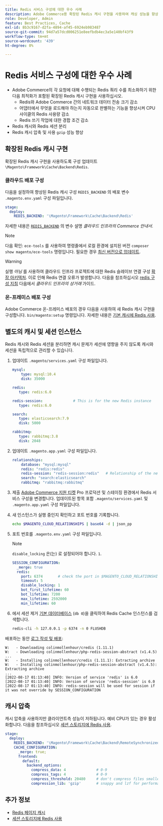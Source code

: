 ```yaml
---
title: Redis 서비스 구성에 대한 우수 사례
description: Adobe Commerce용 확장된 Redis 캐시 구현을 사용하여 캐싱 성능을 향상시키는 방법에 대해 알아봅니다.
role: Developer, Admin
feature: Best Practices, Cache
exl-id: 8b3c9167-d2fa-4894-af45-6924eb983487
source-git-commit: 94d7a57dcd006251e8eefbdb4ec3a5e140bf43f9
workflow-type: tm+mt
source-wordcount: '439'
ht-degree: 0%

---
```


# Redis 서비스 구성에 대한 우수 사례

- Adobe Commerce의 각 요청에 대해 수행되는 Redis 쿼리 수를 최소화하기 위한 다음 최적화가 포함된 확장된 Redis 캐시 구현을 사용하십시오.
   - Redis와 Adobe Commerce 간의 네트워크 데이터 전송 크기 감소
   - 어댑터에서 무엇을 로드해야 하는지 자동으로 판별하는 기능을 향상시켜 CPU 사이클의 Redis 사용량 감소
   - Redis 쓰기 작업에 대한 경합 조건 감소
- Redis 캐시와 Redis 세션 분리
- Redis 캐시 압축 및 사용 `gzip` 성능 향상

## 확장된 Redis 캐시 구현

확장된 Redis 캐시 구현을 사용하도록 구성 업데이트 `\Magento\Framework\Cache\Backend\Redis`.

### 클라우드 배포 구성

다음을 설정하여 향상된 Redis 캐시 구성 `REDIS_BACKEND` 의 배포 변수 `.magento.env.yaml` 구성 파일입니다.

```yaml
stage:
  deploy:
    REDIS_BACKEND: '\Magento\Framework\Cache\Backend\Redis'
```

자세한 내용은 [`REDIS_BACKEND`](https://experienceleague.adobe.com/docs/commerce-cloud-service/user-guide/configure/env/stage/variables-deploy.html#redis_backend) 의 변수 설명 _클라우드 인프라의 Commerce 안내서_.

>[!NOTE]
>
> 다음 확인: `ece-tools` 를 사용하여 명령줄에서 로컬 환경에 설치된 버전 `composer show magento/ece-tools` 명령입니다. 필요한 경우 [최신 버전으로 업데이트](https://experienceleague.adobe.com/docs/commerce-cloud-service/user-guide/dev-tools/ece-tools/update-package.html).

>[!WARNING]
>
>실행 _아님_ 를 사용하여 클라우드 인프라 프로젝트에 대한 Redis 슬레이브 연결 구성 [확장 아키텍처](https://experienceleague.adobe.com/docs/commerce-cloud-service/user-guide/architecture/scaled-architecture.html). 이로 인해 Redis 연결 오류가 발생합니다. 다음을 참조하십시오 [redis 구성 지침](https://experienceleague.adobe.com/docs/commerce-cloud-service/user-guide/configure/env/stage/variables-deploy.html#redis_use_slave_connection) 다음에서 _클라우드 인프라의 상거래_ 가이드.

### 온-프레미스 배포 구성

Adobe Commerce 온-프레미스 배포의 경우 다음을 사용하여 새 Redis 캐시 구현을 구성합니다. `bin/magento:setup` 명령입니다. 자세한 내용은 [기본 캐시에 Redis 사용](../../../configuration/cache/redis-pg-cache.md#configure-redis-page-caching).

## 별도의 캐시 및 세션 인스턴스

Redis 캐시와 Redis 세션을 분리하면 캐시 문제가 세션에 영향을 주지 않도록 캐시와 세션을 독립적으로 관리할 수 있습니다.

1. 업데이트 `.magento/services.yaml` 구성 파일입니다.

   ```yaml
   mysql:
       type: mysql:10.4
       disk: 35000
   
   redis:
      type: redis:6.0
   
   redis-session:              # This is for the new Redis instance
      type: redis:6.0
   
   search:
      type: elasticsearch:7.9
      disk: 5000
   
   rabbitmq:
      type: rabbitmq:3.8
      disk: 2048
   ```

1. 업데이트 `.magento.app.yaml` 구성 파일입니다.

   ```yaml
   relationships:
       database: "mysql:mysql"
       redis: "redis:redis"
       redis-session: "redis-session:redis"   # Relationship of the new Redis instance
       search: "search:elasticsearch"
       rabbitmq: "rabbitmq:rabbitmq"
   ```

1. 제출 [Adobe Commerce 지원 티켓](https://experienceleague.adobe.com/docs/commerce-knowledge-base/kb/help-center-guide/magento-help-center-user-guide.html#submit-ticket) Pro 프로덕션 및 스테이징 환경에서 Redis 서비스 구성을 변경합니다. 업데이트된 항목 포함 `.magento/services.yaml` 및 `.magento.app.yaml` 구성 파일입니다.

1. 새 인스턴스가 실행 중인지 확인하고 포트 번호를 기록합니다.

   ```bash
   echo $MAGENTO_CLOUD_RELATIONSHIPS | base64 -d | json_pp
   ```

1. 포트 번호를 `.magento.env.yaml` 구성 파일입니다.

   >[!NOTE]
   >`disable_locking` 은(는) 로 설정되어야 합니다. `1`.
   >   

   ```yaml
   SESSION_CONFIGURATION:
     _merge: true
     redis:
       port: 6374       # check the port in $MAGENTO_CLOUD_RELATIONSHIPS
       timeout: 5
       disable_locking: 1
       bot_first_lifetime: 60
       bot_lifetime: 7200
       max_lifetime: 2592000
       min_lifetime: 60
   ```

1. 에서 세션 제거 [기본 데이터베이스](../../../configuration/cache/redis-pg-cache.md) (`db 0`)을 클릭하여 Redis Cache 인스턴스를 검색합니다.

   ```bash
   redis-cli -h 127.0.0.1 -p 6374 -n 0 FLUSHDB
   ```

배포하는 동안 [로그 작성 및 배포](https://experienceleague.adobe.com/docs/commerce-cloud-service/user-guide/develop/test/log-locations.html#build-and-deploy-logs):

```terminal
W:   - Downloading colinmollenhour/credis (1.11.1)
W:   - Downloading colinmollenhour/php-redis-session-abstract (v1.4.5)
...
W:   - Installing colinmollenhour/credis (1.11.1): Extracting archive
W:   - Installing colinmollenhour/php-redis-session-abstract (v1.4.5): Extracting archive
...
[2022-08-17 01:13:40] INFO: Version of service 'redis' is 6.0
[2022-08-17 01:13:40] INFO: Version of service 'redis-session' is 6.0
[2022-08-17 01:13:40] INFO: redis-session will be used for session if it was not override by SESSION_CONFIGURATION
```

## 캐시 압축

캐시 압축을 사용하지만 클라이언트측 성능이 저하됩니다. 예비 CPU가 있는 경우 활성화합니다. 다음을 참조하십시오 [세션 스토리지에 Redis 사용](../../../configuration/cache/redis-session.md).

```yaml
stage:
  deploy:
    REDIS_BACKEND: '\Magento\Framework\Cache\Backend\RemoteSynchronizedCache'
    CACHE_CONFIGURATION:
      _merge: true;
      frontend:
        default:
          backend_options:
            compress_data: 4              # 0-9
            compress_tags: 4              # 0-9
            compress_threshold: 20480     # don't compress files smaller than this value
            compression_lib: 'gzip'       # snappy and lzf for performance, gzip for high compression (~69%)
```

## 추가 정보

- [Redis 페이지 캐시](../../../configuration/cache/redis-pg-cache.md)
- [세션 스토리지에 Redis 사용](../../../configuration/cache/redis-session.md)
